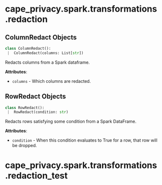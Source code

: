 <a name=".cape_privacy.spark.transformations.redaction"></a>
# cape\_privacy.spark.transformations.redaction

<a name=".cape_privacy.spark.transformations.redaction.ColumnRedact"></a>
## ColumnRedact Objects

```python
class ColumnRedact():
 |  ColumnRedact(columns: List[str])
```

Redacts columns from a Spark dataframe.

**Attributes**:

- `columns` - Which columns are redacted.

<a name=".cape_privacy.spark.transformations.redaction.RowRedact"></a>
## RowRedact Objects

```python
class RowRedact():
 |  RowRedact(condition: str)
```

Redacts rows satisfying some condition from a Spark DataFrame.

**Attributes**:

- `condition` - When this condition evaluates to True for a row, that row
  will be dropped.

<a name=".cape_privacy.spark.transformations.redaction_test"></a>
# cape\_privacy.spark.transformations.redaction\_test

